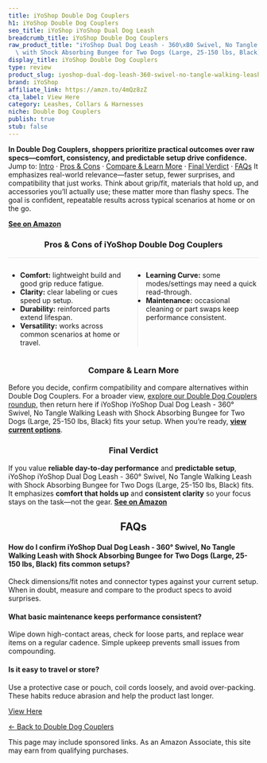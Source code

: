 ```yaml
---
title: iYoShop Double Dog Couplers
h1: iYoShop Double Dog Couplers
seo_title: iYoShop iYoShop Dual Dog Leash
breadcrumb_title: iYoShop Double Dog Couplers
raw_product_title: "iYoShop Dual Dog Leash - 360\xB0 Swivel, No Tangle Walking Leash\
  \ with Shock Absorbing Bungee for Two Dogs (Large, 25-150 lbs, Black)"
display_title: iYoShop Double Dog Couplers
type: review
product_slug: iyoshop-dual-dog-leash-360-swivel-no-tangle-walking-leash-with-shock-ab-7141998a
brand: iYoShop
affiliate_link: https://amzn.to/4mQz8zZ
cta_label: View Here
category: Leashes, Collars & Harnesses
niche: Double Dog Couplers
publish: true
stub: false
---
```


<div id="intro" class="full-width"><p><strong>In Double Dog Couplers, shoppers prioritize practical outcomes over raw specs&mdash;comfort, consistency, and predictable setup drive confidence.</strong> Jump to: <a href="#intro">Intro</a> · <a href="#pros-cons">Pros &amp; Cons</a> · <a href="#compare-more">Compare &amp; Learn More</a> · <a href="#verdict">Final Verdict</a> · <a href="#faqs">FAQs</a> It emphasizes real-world relevance&mdash;faster setup, fewer surprises, and compatibility that just works. Think about grip/fit, materials that hold up, and accessories you’ll actually use; these matter more than flashy specs. The goal is confident, repeatable results across typical scenarios at home or on the go.</p><p><a href="https://amzn.to/4mQz8zZ" rel="nofollow sponsored noopener" target="_blank"><strong>See on Amazon</strong></a></p></div>
<h3 id="pros-cons" style="text-align:center;">Pros &amp; Cons of iYoShop Double Dog Couplers</h3>
<div class="pc-grid" style="display:grid;grid-template-columns:1fr 1fr;gap:16px;border-top:1px solid #e5e7eb;padding-top:12px;">
  <ul>
    <li><strong>Comfort:</strong> lightweight build and good grip reduce fatigue.</li>
    <li><strong>Clarity:</strong> clear labeling or cues speed up setup.</li>
    <li><strong>Durability:</strong> reinforced parts extend lifespan.</li>
    <li><strong>Versatility:</strong> works across common scenarios at home or travel.</li>
  </ul>
  <ul style="border-left:1px solid #e5e7eb;padding-left:16px;">
    <li><strong>Learning Curve:</strong> some modes/settings may need a quick read-through.</li>
    <li><strong>Maintenance:</strong> occasional cleaning or part swaps keep performance consistent.</li>
  </ul>
</div>


<h3 id="compare-more" style="text-align:center;">Compare &amp; Learn More</h3>
<p>Before you decide, confirm compatibility and compare alternatives within Double Dog Couplers. For a broader view, <a href="#">explore our Double Dog Couplers roundup</a>, then return here if iYoShop iYoShop Dual Dog Leash - 360° Swivel, No Tangle Walking Leash with Shock Absorbing Bungee for Two Dogs (Large, 25-150 lbs, Black) fits your setup. When you’re ready, <a href="https://amzn.to/4mQz8zZ" rel="nofollow sponsored noopener" target="_blank"><strong>view current options</strong></a>.</p>

<h3 id="verdict" style="text-align:center;">Final Verdict</h3>
<p>If you value <strong>reliable day-to-day performance</strong> and <strong>predictable setup</strong>, iYoShop iYoShop Dual Dog Leash - 360° Swivel, No Tangle Walking Leash with Shock Absorbing Bungee for Two Dogs (Large, 25-150 lbs, Black) fits. It emphasizes <strong>comfort that holds up</strong> and <strong>consistent clarity</strong> so your focus stays on the task&mdash;not the gear. <a href="https://amzn.to/4mQz8zZ" rel="nofollow sponsored noopener" target="_blank"><strong>See on Amazon</strong></a></p>

<h2 id="faqs" style="text-align:center;">FAQs</h2>
<h4><strong>How do I confirm iYoShop Dual Dog Leash - 360° Swivel, No Tangle Walking Leash with Shock Absorbing Bungee for Two Dogs (Large, 25-150 lbs, Black) fits common setups?</strong></h4>
<p>Check dimensions/fit notes and connector types against your current setup. When in doubt, measure and compare to the product specs to avoid surprises.</p>
<h4><strong>What basic maintenance keeps performance consistent?</strong></h4>
<p>Wipe down high-contact areas, check for loose parts, and replace wear items on a regular cadence. Simple upkeep prevents small issues from compounding.</p>
<h4><strong>Is it easy to travel or store?</strong></h4>
<p>Use a protective case or pouch, coil cords loosely, and avoid over-packing. These habits reduce abrasion and help the product last longer.</p>

<p><a class="btn" href="https://amzn.to/4mQz8zZ" target="_blank" rel="nofollow sponsored noopener">View Here</a></p>
<p><a href="/roundups/leashes-collars-harnesses/double-dog-couplers/">← Back to Double Dog Couplers</a></p>
<aside class="disclosure">This page may include sponsored links. As an Amazon Associate, this site may earn from qualifying purchases.</aside>
